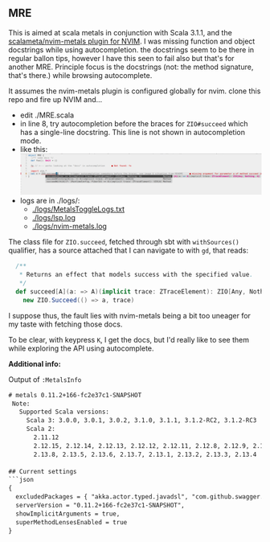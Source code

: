 ## MRE

This is aimed at scala metals in conjunction with Scala 3.1.1, and the [scalameta/nvim-metals plugin for NVIM](https://github.com/scalameta/nvim-metals). I was missing function and object docstrings while using autocompletion. the docstrings seem to be there in regular ballon tips, however I have this seen to fail also but that's for another MRE. Principle focus is the docstrings (not: the method signature, that's there.) while browsing autocomplete. 

It assumes the nvim-metals plugin is configured globally for nvim. clone this repo and fire up NVIM and...

- edit ./MRE.scala
- in line 8, try autocompletion before the braces for `ZIO#succeed` which has a single-line docstring. This line is not shown in autocompletion mode.
- like this: ![I miss some docs here...](img_demo.png)
- logs are in ./logs/:
  - [./logs/MetalsToggleLogs.txt](./logs/MetalsToggleLogs.txt)
  - [./logs/lsp.log](./logs/lsp.log)
  - [./logs/nvim-metals.log](./logs/nvim-metals.log)

The class file for `ZIO.succeed`, fetched through sbt with `withSources()` qualifier, has a source attached that I can navigate to with `gd`, that reads:

```scala
  /**
   * Returns an effect that models success with the specified value.
   */
  def succeed[A](a: => A)(implicit trace: ZTraceElement): ZIO[Any, Nothing, A] =
    new ZIO.Succeed(() => a, trace)
```

I suppose thus, the fault lies with nvim-metals being a bit too uneager for my taste with fetching those docs.

To be clear, with keypress `K`, I get the docs, but I'd really like to see them while exploring the API using autocomplete.

**Additional info:**

Output of `:MetalsInfo`
```txt
# metals 0.11.2+166-fc2e37c1-SNAPSHOT
 Note:
   Supported Scala versions:
     Scala 3: 3.0.0, 3.0.1, 3.0.2, 3.1.0, 3.1.1, 3.1.2-RC2, 3.1.2-RC3
     Scala 2:
       2.11.12
       2.12.15, 2.12.14, 2.12.13, 2.12.12, 2.12.11, 2.12.8, 2.12.9, 2.12.10
       2.13.8, 2.13.5, 2.13.6, 2.13.7, 2.13.1, 2.13.2, 2.13.3, 2.13.4

## Current settings
```json
{
  excludedPackages = { "akka.actor.typed.javadsl", "com.github.swagger.akka.javadsl" },
  serverVersion = "0.11.2+166-fc2e37c1-SNAPSHOT",
  showImplicitArguments = true,
  superMethodLensesEnabled = true
}
```


